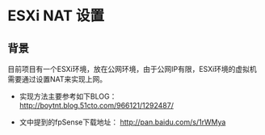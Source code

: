 # ESXi NAT 设置

## 背景

目前项目有一个ESXi环境，放在公网环境，由于公网IP有限，ESXi环境的虚拟机需要通过设置NAT来实现上网。

* 实现方法主要参考如下BLOG： http://boytnt.blog.51cto.com/966121/1292487/

* 文中提到的fpSense下载地址：
http://pan.baidu.com/s/1rWMya